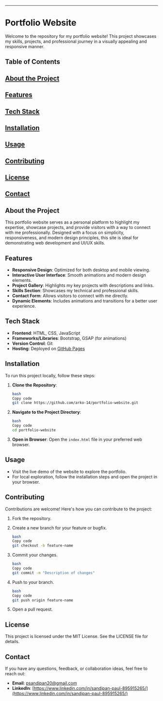 

---

# Portfolio Website

Welcome to the repository for my portfolio website! This project showcases my skills, projects, and professional journey in a visually appealing and responsive manner.

## Table of Contents

## [About the Project](https://www.notion.so/171ee6f1683180608dfef1402f828d7b?pvs=21)
 ## [Features](https://www.notion.so/171ee6f1683180608dfef1402f828d7b?pvs=21)
 ## [Tech Stack](https://www.notion.so/171ee6f1683180608dfef1402f828d7b?pvs=21)
## [Installation](https://www.notion.so/171ee6f1683180608dfef1402f828d7b?pvs=21)
## [Usage](https://www.notion.so/171ee6f1683180608dfef1402f828d7b?pvs=21)
## [Contributing](https://www.notion.so/171ee6f1683180608dfef1402f828d7b?pvs=21)
## [License](https://www.notion.so/171ee6f1683180608dfef1402f828d7b?pvs=21)
## [Contact](https://www.notion.so/171ee6f1683180608dfef1402f828d7b?pvs=21)

## About the Project

This portfolio website serves as a personal platform to highlight my expertise, showcase projects, and provide visitors with a way to connect with me professionally. Designed with a focus on simplicity, responsiveness, and modern design principles, this site is ideal for demonstrating web development and UI/UX skills.

## Features

- **Responsive Design**: Optimized for both desktop and mobile viewing.
- **Interactive User Interface**: Smooth animations and modern design elements.
- **Project Gallery**: Highlights my key projects with descriptions and links.
- **Skills Section**: Showcases my technical and professional skills.
- **Contact Form**: Allows visitors to connect with me directly.
- **Dynamic Elements**: Includes animations and transitions for a better user experience.

## Tech Stack

- **Frontend**: HTML, CSS, JavaScript
- **Frameworks/Libraries**: Bootstrap, GSAP (for animations)
- **Version Control**: Git
- **Hosting**: Deployed on [GitHub Pages](https://github.com/arko-14/portfolio-website)

## Installation

To run this project locally, follow these steps:

1. **Clone the Repository**:
    
    ```bash
    bash
    Copy code
    git clone https://github.com/arko-14/portfolio-website.git
    
    ```
    
2. **Navigate to the Project Directory**:
    
    ```bash
    bash
    Copy code
    cd portfolio-website
    
    ```
    
3. **Open in Browser**:
Open the `index.html` file in your preferred web browser.

## Usage

- Visit the live demo of the website to explore the portfolio.
- For local exploration, follow the installation steps and open the project in your browser.

## Contributing

Contributions are welcome! Here's how you can contribute to the project:

1. Fork the repository.
2. Create a new branch for your feature or bugfix.
    
    ```bash
    bash
    Copy code
    git checkout -b feature-name
    
    ```
    
3. Commit your changes.
    
    ```bash
    bash
    Copy code
    git commit -m "Description of changes"
    
    ```
    
4. Push to your branch.
    
    ```bash
    bash
    Copy code
    git push origin feature-name
    
    ```
    
5. Open a pull request.

## License

This project is licensed under the MIT License. See the LICENSE file for details.

## Contact

If you have any questions, feedback, or collaboration ideas, feel free to reach out:

- **Email**: psandipan20@gmail.com
- **LinkedIn**: [https://www.linkedin.com/in/sandipan-paul-895915265/](https://www.linkedin.com/in/sandipan-paul-895915265/)
